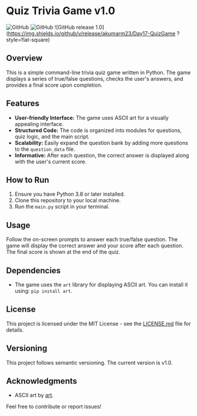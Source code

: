 # Quiz Trivia Game v1.0

![GitHub](https://img.shields.io/github/license/your-username/your-repository?style=flat-square) 
![GitHub](https://img.shields.io/badge/python-3.8-blue.svg?style=flat-square) 
![GitHub release 1.0](https://img.shields.io/github/v/release/akumarm23/Day17-QuizGame
?style=flat-square)

## Overview

This is a simple command-line trivia quiz game written in Python. The game displays a series of true/false questions, checks the user's answers, and provides a final score upon completion.

## Features

- **User-friendly Interface:** The game uses ASCII art for a visually appealing interface.
- **Structured Code:** The code is organized into modules for questions, quiz logic, and the main script.
- **Scalability:** Easily expand the question bank by adding more questions to the `question_data` file.
- **Informative:** After each question, the correct answer is displayed along with the user's current score.

## How to Run

1. Ensure you have Python 3.8 or later installed.
2. Clone this repository to your local machine.
3. Run the `main.py` script in your terminal.

## Usage

Follow the on-screen prompts to answer each true/false question. The game will display the correct answer and your score after each question. The final score is shown at the end of the quiz.

## Dependencies

- The game uses the `art` library for displaying ASCII art. You can install it using: `pip install art`.

## License

This project is licensed under the MIT License - see the [LICENSE.md](LICENSE.md) file for details.

## Versioning

This project follows semantic versioning. The current version is v1.0.

## Acknowledgments

- ASCII art by [art](https://github.com/sepandhaghighi/art).

Feel free to contribute or report issues!

